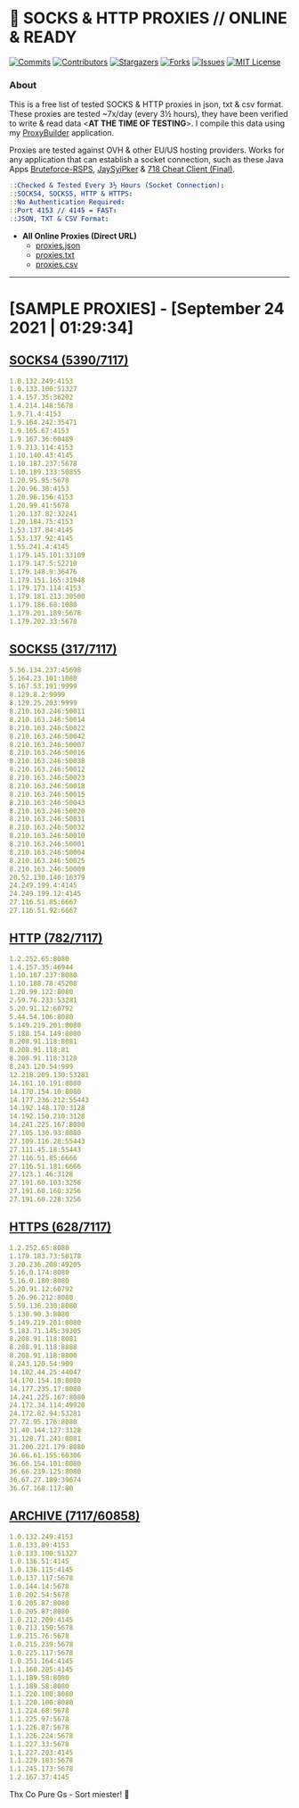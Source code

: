 <!-- MARKDOWN LINKS & IMAGES -->
<!-- https://www.markdownguide.org/basic-syntax/#reference-style-links -->
[contributors-shield]: https://img.shields.io/github/contributors/jetkai/proxy-list?style=for-the-badge
[contributors-url]: https://github.com/jetkai/proxy-list/graphs/contributors
[forks-shield]: https://img.shields.io/github/forks/jetkai/proxy-list?style=for-the-badge
[forks-url]: https://github.com/jetkai/proxy-list/network/members
[stars-shield]: https://img.shields.io/github/stars/jetkai/proxy-list?style=for-the-badge
[stars-url]: https://github.com/jetkai/proxy-list/stargazers
[issues-shield]: https://img.shields.io/github/issues/jetkai/proxy-list?style=for-the-badge
[issues-url]: https://github.com/jetkai/proxy-list/issues
[license-shield]: https://img.shields.io/github/license/jetkai/proxy-list?style=for-the-badge
[license-url]: https://github.com/jetkai/proxy-list/blob/main/LICENSE
[commit-shield]: https://img.shields.io/github/last-commit/jetkai/proxy-list?style=for-the-badge
[commit-url]: https://github.com/jetkai/proxy-list/commits/main

# 🎁 SOCKS & HTTP PROXIES // ONLINE & READY

[![Commits][commit-shield]][commit-url]
[![Contributors][contributors-shield]][contributors-url]
[![Stargazers][stars-shield]][stars-url]
[![Forks][forks-shield]][forks-url]
[![Issues][issues-shield]][issues-url]
[![MIT License][license-shield]][license-url]

### About
This is a free list of tested SOCKS & HTTP proxies in json, txt & csv format. These proxies are tested ~7x/day (every 3½ hours), they have been verified to write & read data <**AT THE TIME OF TESTING**>. I compile this data using my [ProxyBuilder](https://github.com/jetkai/ProxyBuilder) application.

Proxies are tested against OVH & other EU/US hosting providers. Works for any application that can establish a socket connection, such as these Java Apps [Bruteforce-RSPS](https://github.com/KaiBurton/Bruteforce-RSPS), [JaySyiPker](https://github.com/JayArrowz/JaySyiPker) & [718 Cheat Client (Final)](https://github.com/KaiBurton/718-Cheat-Client-Final). 

```yaml
::Checked & Tested Every 3½ Hours (Socket Connection):
::SOCKS4, SOCKS5, HTTP & HTTPS:
::No Authentication Required:
::Port 4153 // 4145 = FAST:
::JSON, TXT & CSV Format:
```

- **All Online Proxies (Direct URL)**
  - [proxies.json](https://raw.githubusercontent.com/jetkai/proxy-list/main/proxies.json)
  - [proxies.txt](https://raw.githubusercontent.com/jetkai/proxy-list/main/proxies.txt)
  - [proxies.csv](https://raw.githubusercontent.com/jetkai/proxy-list/main/proxies.csv)

---

# [SAMPLE PROXIES] - [September 24 2021 | 01:29:34]

## [SOCKS4 (5390/7117)](https://raw.githubusercontent.com/jetkai/proxy-list/main/proxies-socks4.txt)
```yaml
1.0.132.249:4153
1.0.133.100:51327
1.4.157.35:36202
1.4.214.148:5678
1.9.71.4:4153
1.9.164.242:35471
1.9.165.67:4153
1.9.167.36:60489
1.9.213.114:4153
1.10.140.43:4145
1.10.187.237:5678
1.10.189.133:50855
1.20.95.95:5678
1.20.96.30:4153
1.20.96.156:4153
1.20.99.41:5678
1.20.137.82:32241
1.20.184.75:4153
1.53.137.84:4145
1.53.137.92:4145
1.55.241.4:4145
1.179.145.101:33109
1.179.147.5:52210
1.179.148.9:36476
1.179.151.165:31948
1.179.173.114:4153
1.179.181.213:30500
1.179.186.68:1080
1.179.201.189:5678
1.179.202.33:5678
```

## [SOCKS5 (317/7117)](https://raw.githubusercontent.com/jetkai/proxy-list/main/proxies-socks5.txt)
```yaml
5.56.134.237:45698
5.164.23.101:1080
5.167.53.191:9999
8.129.8.2:9999
8.129.25.203:9999
8.210.163.246:50011
8.210.163.246:50014
8.210.163.246:50022
8.210.163.246:50042
8.210.163.246:50007
8.210.163.246:50016
8.210.163.246:50038
8.210.163.246:50012
8.210.163.246:50023
8.210.163.246:50018
8.210.163.246:50015
8.210.163.246:50043
8.210.163.246:50020
8.210.163.246:50031
8.210.163.246:50032
8.210.163.246:50010
8.210.163.246:50001
8.210.163.246:50004
8.210.163.246:50025
8.210.163.246:50009
20.52.130.140:16379
24.249.199.4:4145
24.249.199.12:4145
27.116.51.85:6667
27.116.51.92:6667
```

## [HTTP (782/7117)](https://raw.githubusercontent.com/jetkai/proxy-list/main/proxies-http.txt)
```yaml
1.2.252.65:8080
1.4.157.35:46944
1.10.187.237:8080
1.10.188.78:45208
1.20.99.122:8080
2.59.76.233:53281
5.20.91.12:60792
5.44.54.106:8080
5.149.219.201:8080
5.188.154.149:8080
8.208.91.118:8081
8.208.91.118:81
8.208.91.118:3128
8.243.120.54:999
12.218.209.130:53281
14.161.10.191:8080
14.170.154.10:8080
14.177.236.212:55443
14.192.148.170:3128
14.192.150.210:3128
14.241.225.167:8080
27.105.130.93:8080
27.109.116.28:55443
27.111.45.18:55443
27.116.51.85:6666
27.116.51.181:6666
27.123.1.46:3128
27.191.60.103:3256
27.191.60.160:3256
27.191.60.228:3256
```

## [HTTPS (628/7117)](https://raw.githubusercontent.com/jetkai/proxy-list/main/proxies-https.txt)
```yaml
1.2.252.65:8080
1.179.183.73:50178
3.20.236.208:49205
5.16.0.174:8080
5.16.0.180:8080
5.20.91.12:60792
5.26.96.212:8080
5.59.136.230:8080
5.130.90.3:8080
5.149.219.201:8080
5.183.71.145:39305
8.208.91.118:8081
8.208.91.118:8888
8.208.91.118:8800
8.243.120.54:999
14.102.44.25:44047
14.170.154.10:8080
14.177.235.17:8080
14.241.225.167:8080
24.172.34.114:49920
24.172.82.94:53281
27.72.95.176:8080
31.40.144.127:3128
31.128.71.241:8081
31.200.221.179:8080
36.66.61.155:60306
36.66.154.101:8080
36.66.239.125:8080
36.67.27.189:39674
36.67.168.117:80
```

## [ARCHIVE (7117/60858)](https://raw.githubusercontent.com/jetkai/proxy-list/main/archive/working-proxies-history.txt)
```yaml
1.0.132.249:4153
1.0.133.89:4153
1.0.133.100:51327
1.0.136.51:4145
1.0.136.115:4145
1.0.137.117:5678
1.0.144.14:5678
1.0.202.54:5678
1.0.205.87:8080
1.0.205.87:8080
1.0.212.209:4145
1.0.213.150:5678
1.0.215.76:5678
1.0.215.239:5678
1.0.225.117:5678
1.0.251.164:4145
1.1.160.205:4145
1.1.189.58:8080
1.1.189.58:8080
1.1.220.100:8080
1.1.220.100:8080
1.1.224.68:5678
1.1.225.97:5678
1.1.226.87:5678
1.1.226.224:5678
1.1.227.33:5678
1.1.227.203:4145
1.1.229.183:5678
1.1.245.173:5678
1.2.167.37:4145
```



Thx Co Pure Gs - Sort miester! 💟